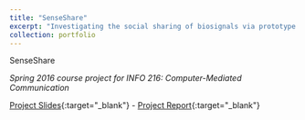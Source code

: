 ```yaml
---
title: "SenseShare"
excerpt: "Investigating the social sharing of biosignals via prototype probes. (Spring 2016)<br/><img src='/images/projects_senseshare.png'>"
collection: portfolio
---
```


SenseShare

_Spring 2016 course project for INFO 216: Computer-Mediated Communication_

[Project Slides](/files/CMC_S16_finalslides.pdf){:target="_blank"} - [Project Report](/files/CMC_S16_finalreport.pdf){:target="_blank"}
